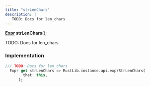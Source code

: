 ```yaml
---
title: "strLenChars"
description: |
   TODO: Docs for len_chars
---
```

<span class="dart-code"><strong>[Expr] strLenChars</strong>();</span>

 TODO: Docs for len_chars
### Implementation
```dart
/// TODO: Docs for len_chars
  Expr get strLenChars => RustLib.instance.api.exprStrLenChars(
        that: this,
      );
```

[Expr]: /reference/classes/expr/